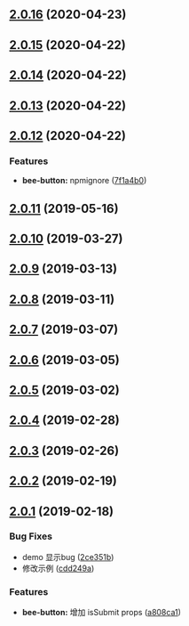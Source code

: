 ## [2.0.16](https://github.com/tinper-bee/button/compare/v2.0.15...v2.0.16) (2020-04-23)



## [2.0.15](https://github.com/tinper-bee/button/compare/v2.0.14...v2.0.15) (2020-04-22)



## [2.0.14](https://github.com/tinper-bee/button/compare/v2.0.12...v2.0.14) (2020-04-22)



## [2.0.13](https://github.com/tinper-bee/button/compare/v2.0.12...v2.0.13) (2020-04-22)



<a name="2.0.12"></a>
## [2.0.12](https://github.com/tinper-bee/button/compare/v2.0.11...v2.0.12) (2020-04-22)


### Features

* **bee-button:** npmignore ([7f1a4b0](https://github.com/tinper-bee/button/commit/7f1a4b0))



<a name="2.0.11"></a>
## [2.0.11](https://github.com/tinper-bee/button/compare/v2.0.10...v2.0.11) (2019-05-16)



<a name="2.0.10"></a>
## [2.0.10](https://github.com/tinper-bee/button/compare/v2.0.9...v2.0.10) (2019-03-27)



<a name="2.0.9"></a>
## [2.0.9](https://github.com/tinper-bee/button/compare/v2.0.8...v2.0.9) (2019-03-13)



<a name="2.0.8"></a>
## [2.0.8](https://github.com/tinper-bee/button/compare/v2.0.7...v2.0.8) (2019-03-11)



<a name="2.0.7"></a>
## [2.0.7](https://github.com/tinper-bee/button/compare/v2.0.6...v2.0.7) (2019-03-07)



<a name="2.0.6"></a>
## [2.0.6](https://github.com/tinper-bee/button/compare/v2.0.5...v2.0.6) (2019-03-05)



<a name="2.0.5"></a>
## [2.0.5](https://github.com/tinper-bee/button/compare/v2.0.4...v2.0.5) (2019-03-02)



<a name="2.0.4"></a>
## [2.0.4](https://github.com/tinper-bee/button/compare/v2.0.3...v2.0.4) (2019-02-28)



<a name="2.0.3"></a>
## [2.0.3](https://github.com/tinper-bee/button/compare/v2.0.2...v2.0.3) (2019-02-26)



<a name="2.0.2"></a>
## [2.0.2](https://github.com/tinper-bee/button/compare/v2.0.1...v2.0.2) (2019-02-19)



<a name="2.0.1"></a>
## [2.0.1](https://github.com/tinper-bee/button/compare/a808ca1...v2.0.1) (2019-02-18)


### Bug Fixes

* demo 显示bug ([2ce351b](https://github.com/tinper-bee/button/commit/2ce351b))
* 修改示例 ([cdd249a](https://github.com/tinper-bee/button/commit/cdd249a))


### Features

* **bee-button:** 增加 isSubmit props ([a808ca1](https://github.com/tinper-bee/button/commit/a808ca1))



